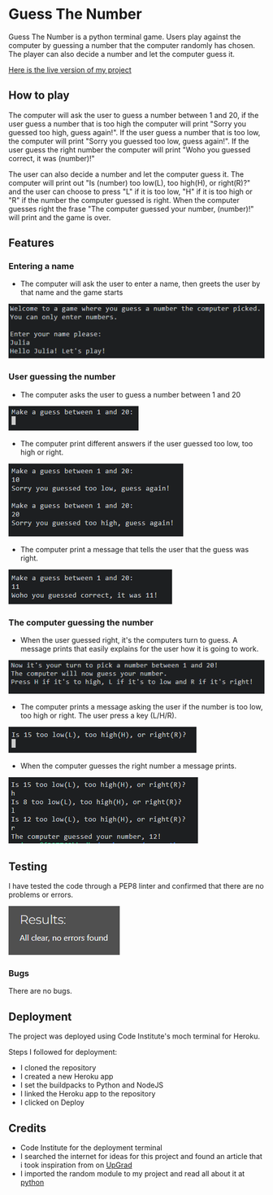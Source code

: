 # Guess The Number

Guess The Number is a python terminal game. Users play against the computer by guessing a number that the computer randomly has chosen. The player can also decide a number and let the computer guess it. 

[Here is the live version of my project](https://guess-the-number-juliachelsie-12b6099377e2.herokuapp.com/)

## How to play

 The computer will ask the user to guess a number between 1 and 20, if the user guess a number that is too high the computer will print "Sorry you guessed too high, guess again!". If the user guess a number that is too low, the computer will print "Sorry you guessed too low, guess again!". If the user guess the right number the computer will print "Woho you guessed correct, it was (number)!"

The user can also decide a number and let the computer guess it. The computer will print out "Is (number) too low(L), too high(H), or right(R)?" and the user can choose to press "L" if it is too low, "H" if it is too high or "R" if the number the computer guessed is right. When the computer guesses right the frase "The computer guessed your number, (number)!" will print and the game is over. 

## Features

### Entering a name

- The computer will ask the user to enter a name, then greets the user by that name and the game starts

![Name](https://github.com/juliachelsie/guess-the-number/blob/main/documentation/welcomename.PNG)

### User guessing the number

- The computer asks the user to guess a number between 1 and 20

![MakeGuess](https://github.com/juliachelsie/guess-the-number/blob/main/documentation/makeguess2.PNG)

- The computer print different answers if the user guessed too low, too high or right.

![Guess_High_Low](https://github.com/juliachelsie/guess-the-number/blob/main/documentation/user-guess-high-low.PNG)

- The computer print a message that tells the user that the guess was right.

![Result](https://github.com/juliachelsie/guess-the-number/blob/main/documentation/result-user2.PNG)

### The computer guessing the number

- When the user guessed right, it's the computers turn to guess. A message prints that easily explains for the user how it is going to work.

![ComputerTurn](https://github.com/juliachelsie/guess-the-number/blob/main/documentation/computerturn.PNG)

- The computer prints a message asking the user if the number is too low, too high or right. The user press a key (L/H/R).

![copmuter_guessing](https://github.com/juliachelsie/guess-the-number/blob/main/documentation/comnputer-guess.PNG)

- When the computer guesses the right number a message prints.

![ComputerWin](https://github.com/juliachelsie/guess-the-number/blob/main/documentation/computer-result.PNG)

## Testing

I have tested the code through a PEP8 linter and confirmed that there are no problems or errors.

![Testing](https://github.com/juliachelsie/guess-the-number/blob/main/documentation/test-validator.PNG)

### Bugs

There are no bugs.

## Deployment

The project was deployed using Code Institute's moch terminal for Heroku.

Steps I followed for deployment:
- I cloned the repository
- I created a new Heroku app 
- I set the buildpacks to Python and NodeJS
- I linked the Heroku app to the repository
- I clicked on Deploy

## Credits

- Code Institute for the deployment terminal
- I searched the internet for ideas for this project and found an article that i took inspiration from on [UpGrad](https://www.upgrad.com/blog/python-projects-ideas-topics-beginners/)
- I imported the random module to my project and read all about it at [python](https://docs.python.org/3/library/random.html)


